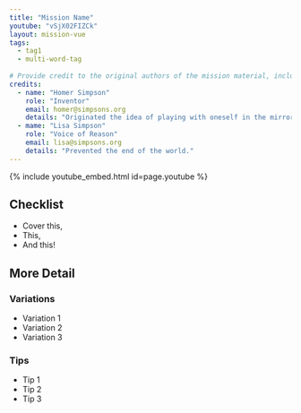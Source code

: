 ```yaml
---
title: "Mission Name"
youtube: "vSjX02FIZCk"
layout: mission-vue
tags:
  - tag1
  - multi-word-tag
  
# Provide credit to the original authors of the mission material, including yourself. Please pay close attention to the empty spaces in front of each entry. 
credits:
  - name: "Homer Simpson"
    role: "Inventor"
    email: homer@simpsons.org
    details: "Originated the idea of playing with oneself in the mirror."
  - mame: "Lisa Simpson"
    role: "Voice of Reason"
    email: lisa@simpsons.org
    details: "Prevented the end of the world."
---
```


<!-- Includes any youtube videos listed in the data section of the page -->
{% include youtube_embed.html id=page.youtube %}

## Checklist

* Cover this,
* This,
* And this! 

## More Detail

### Variations

* Variation 1
* Variation 2
* Variation 3

### Tips

* Tip 1
* Tip 2
* Tip 3
